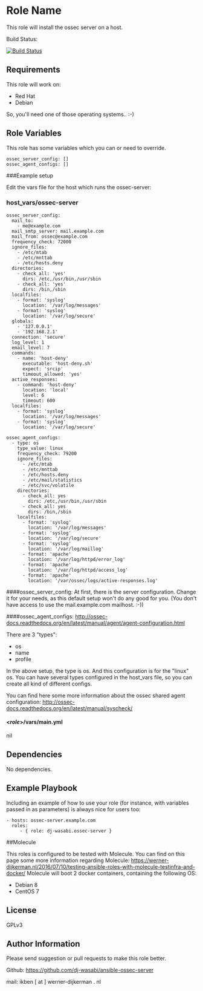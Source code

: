 Role Name
=========

This role will install the ossec server on a host.

Build Status:

[![Build Status](https://travis-ci.org/dj-wasabi/ansible-ossec-server.svg?branch=master)](https://travis-ci.org/dj-wasabi/ansible-ossec-server)


Requirements
------------

This role will work on:
 * Red Hat
 * Debian

So, you'll need one of those operating systems.. :-)

Role Variables
--------------

This role has some variables which you can or need to override.
```
ossec_server_config: []
ossec_agent_configs: []
```

###Example setup

Edit the vars file for the host which runs the ossec-server: 
### host_vars/ossec-server
	ossec_server_config:
	  mail_to:
	    - me@example.com
	  mail_smtp_server: mail.example.com
	  mail_from: ossec@example.com
	  frequency_check: 72000
	  ignore_files:
	    - /etc/mtab
	    - /etc/mnttab
	    - /etc/hosts.deny
	  directories:
	    - check_all: 'yes'
	      dirs: /etc,/usr/bin,/usr/sbin
	    - check_all: 'yes'
	      dirs: /bin,/sbin
	  localfiles:
	    - format: 'syslog'
	      location: '/var/log/messages'
	    - format: 'syslog'
	      location: '/var/log/secure'
	  globals:
	    - '127.0.0.1'
	    - '192.168.2.1'
	  connection: 'secure'
	  log_level: 1
	  email_level: 7
	  commands:
	    - name: 'host-deny'
	      executable: 'host-deny.sh'
	      expect: 'srcip'
	      timeout_allowed: 'yes'
	  active_responses:
	    - command: 'host-deny'
	      location: 'local'
	      level: 6
	      timeout: 600
	  localfiles:
	    - format: 'syslog'
	      location: '/var/log/messages'
	    - format: 'syslog'
	      location: '/var/log/secure'

	ossec_agent_configs:
 	  - type: os
    	type_value: linux
    	frequency_check: 79200
		ignore_files:
		  - /etc/mtab
		  - /etc/mnttab
		  - /etc/hosts.deny
		  - /etc/mail/statistics
		  - /etc/svc/volatile
		directories:
		  - check_all: yes
			dirs: /etc,/usr/bin,/usr/sbin
		  - check_all: yes
			dirs: /bin,/sbin
		localfiles:
		  - format: 'syslog'
			location: '/var/log/messages'
		  - format: 'syslog'
			location: '/var/log/secure'
		  - format: 'syslog'
			location: '/var/log/maillog'
		  - format: 'apache'
			location: '/var/log/httpd/error_log'
		  - format: 'apache'
			location: '/var/log/httpd/access_log'
		  - format: 'apache'
			location: '/var/ossec/logs/active-responses.log'

####ossec_server_config:
At first, there is the server configuration. Change it for your needs, as this default setup won't do any good for you. (You don't have access to use the mail.example.com mailhost. :-))


####ossec_agent_configs:
http://ossec-docs.readthedocs.org/en/latest/manual/agent/agent-configuration.html

There are 3 "types":
  * os
  * name
  * profile

In the above setup, the type is os. And this configuration is for the "linux" os. You can have several types configured in the host_vars file, so you can create all kind of different configs.

You can find here some more information about the ossec shared agent configuration: http://ossec-docs.readthedocs.org/en/latest/manual/syscheck/

#### <_role_>/vars/main.yml
nil

Dependencies
------------

No dependencies.

Example Playbook
----------------

Including an example of how to use your role (for instance, with variables passed in as parameters) is always nice for users too:

    - hosts: ossec-server.example.com
      roles:
         - { role: dj-wasabi.ossec-server }

##Molecule

This roles is configured to be tested with Molecule. You can find on this page some more information regarding Molecule: https://werner-dijkerman.nl/2016/07/10/testing-ansible-roles-with-molecule-testinfra-and-docker/
Molecule will boot 2 docker containers, containing the following OS:

* Debian 8
* CentOS 7


License
-------

GPLv3

Author Information
------------------

Please send suggestion or pull requests to make this role better. 

Github: https://github.com/dj-wasabi/ansible-ossec-server

mail: ikben [ at ] werner-dijkerman . nl
